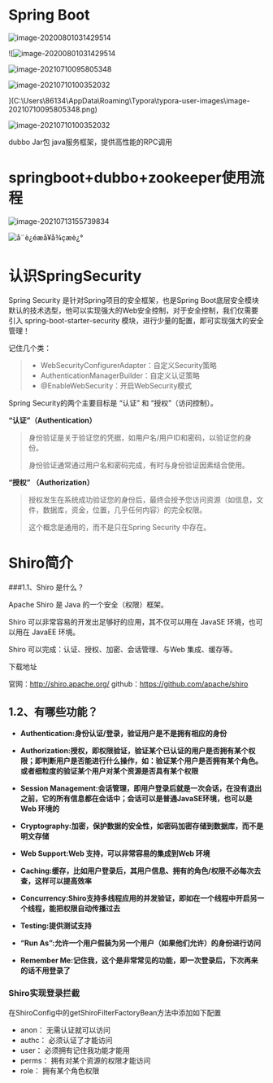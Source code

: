 Spring Boot
===========

![image-20200801031429514](https://imgconvert.csdnimg.cn/aHR0cHM6Ly9naXRlZS5jb20vd29fYmVsbC9QaWN0dXJlQmVkL3Jhdy9tYXN0ZXIvaW1hZ2UvaW1hZ2UtMjAyMDA4MDEwMzE0Mjk1MTQucG5n?x-oss-process=image/format,png)

![![image-20200801031429514](https://imgconvert.csdnimg.cn/aHR0cHM6Ly9naXRlZS5jb20vd29fYmVsbC9QaWN0dXJlQmVkL3Jhdy9tYXN0ZXIvaW1hZ2UvaW1hZ2UtMjAyMDA4MDEwMzE0Mjk1MTQucG5n?x-oss-process=image/format,png)

![image-20210710095805348](C:\Users\86134\AppData\Roaming\Typora\typora-user-images\image-20210710095805348.png)



![image-20210710100352032](C:\Users\86134\AppData\Roaming\Typora\typora-user-images\image-20210710100352032.png)



](C:\Users\86134\AppData\Roaming\Typora\typora-user-images\image-20210710095805348.png)



![image-20210710100352032](C:\Users\86134\AppData\Roaming\Typora\typora-user-images\image-20210710100352032.png)









dubbo   Jar包  java服务框架，提供高性能的RPC调用

# springboot+dubbo+zookeeper使用流程

![image-20210713155739834](C:\Users\86134\AppData\Roaming\Typora\typora-user-images\image-20210713155739834.png)





![å¨è¿éæå¥å¾çæè¿°](https://img-blog.csdnimg.cn/20210506205031902.png?x-oss-process=image/watermark,type_ZmFuZ3poZW5naGVpdGk,shadow_10,text_aHR0cHM6Ly9ibG9nLmNzZG4ubmV0L3dlaXhpbl80NTYyOTI4NQ==,size_16,color_FFFFFF,t_70)





认识SpringSecurity
==================

Spring Security 是针对Spring项目的安全框架，也是Spring Boot底层安全模块默认的技术选型，他可以实现强大的Web安全控制，对于安全控制，我们仅需要引入 spring-boot-starter-security 模块，进行少量的配置，即可实现强大的安全管理！

记住几个类：

> - WebSecurityConfigurerAdapter：自定义Security策略
> - AuthenticationManagerBuilder：自定义认证策略
> - @EnableWebSecurity：开启WebSecurity模式

Spring Security的两个主要目标是 “认证” 和 “授权”（访问控制）。

**“认证”（Authentication）**

> 身份验证是关于验证您的凭据，如用户名/用户ID和密码，以验证您的身份。
>
> 身份验证通常通过用户名和密码完成，有时与身份验证因素结合使用。

**“授权” （Authorization）**

> 授权发生在系统成功验证您的身份后，最终会授予您访问资源（如信息，文件，数据库，资金，位置，几乎任何内容）的完全权限。
>
> 这个概念是通用的，而不是只在Spring Security 中存在。



# Shiro简介

###1.1、Shiro 是什么？

Apache Shiro 是 Java 的一个安全（权限）框架。

Shiro 可以非常容易的开发出足够好的应用，其不仅可以用在 JavaSE 环境，也可以用在 JavaEE 环境。

Shiro 可以完成：认证、授权、加密、会话管理、与Web 集成、缓存等。

下载地址

官网：http://shiro.apache.org/
github：https://github.com/apache/shiro

## 1.2、有哪些功能？

- **Authentication:身份认证/登录，验证用户是不是拥有相应的身份**



- **Authorization:授权，即权限验证，验证某个已认证的用户是否拥有某个权限；即判断用户是否能进行什么操作，如：验证某个用户是否拥有某个角色。或者细粒度的验证某个用户对某个资源是否具有某个权限**



- **Session Management:会话管理，即用户登录后就是一次会话，在没有退出之前，它的所有信息都在会话中；会话可以是普通JavaSE环境，也可以是Web 环境的**



- **Cryptography:加密，保护数据的安全性，如密码加密存储到数据库，而不是明文存储**



- **Web Support:Web 支持，可以非常容易的集成到Web 环境**



- **Caching:缓存，比如用户登录后，其用户信息、拥有的角色/权限不必每次去查，这样可以提高效率**



- **Concurrency:Shiro支持多线程应用的并发验证，即如在一个线程中开启另一个线程，能把权限自动传播过去**



- **Testing:提供测试支持**



- **“Run As”:允许一个用户假装为另一个用户（如果他们允许）的身份进行访问**



- **Remember Me:记住我，这个是非常常见的功能，即一次登录后，下次再来的话不用登录了**

### Shiro实现登录拦截

在ShiroConfig中的getShiroFilterFactoryBean方法中添加如下配置

- anon： 无需认证就可以访问
- authc： 必须认证了才能访问
- user： 必须拥有记住我功能才能用
- perms： 拥有对某个资源的权限才能访问
- role： 拥有某个角色权限
